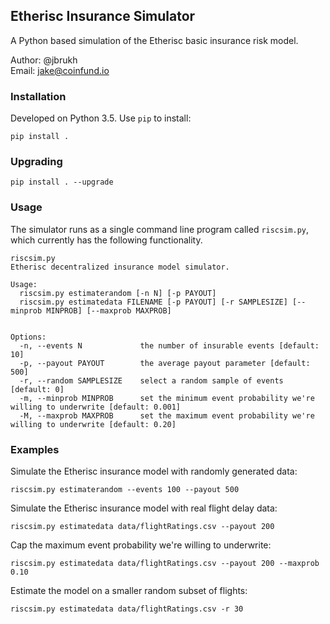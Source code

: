 ## Etherisc Insurance Simulator
A Python based simulation of the Etherisc basic insurance risk model.

Author: @jbrukh  
Email: jake@coinfund.io

### Installation

Developed on Python 3.5. Use `pip` to install:

    pip install .
    
### Upgrading

    pip install . --upgrade
    
### Usage

The simulator runs as a single command line program called `riscsim.py`, which currently has the following functionality.

    riscsim.py
    Etherisc decentralized insurance model simulator.

    Usage:
      riscsim.py estimaterandom [-n N] [-p PAYOUT]
      riscsim.py estimatedata FILENAME [-p PAYOUT] [-r SAMPLESIZE] [--minprob MINPROB] [--maxprob MAXPROB]


    Options:
      -n, --events N             the number of insurable events [default: 10]
      -p, --payout PAYOUT        the average payout parameter [default: 500]
      -r, --random SAMPLESIZE    select a random sample of events [default: 0]
      -m, --minprob MINPROB      set the minimum event probability we're willing to underwrite [default: 0.001]
      -M, --maxprob MAXPROB      set the maximum event probability we're willing to underwrite [default: 0.20]   

### Examples

Simulate the Etherisc insurance model with randomly generated data:

    riscsim.py estimaterandom --events 100 --payout 500

Simulate the Etherisc insurance model with real flight delay data:

    riscsim.py estimatedata data/flightRatings.csv --payout 200

Cap the maximum event probability we're willing to underwrite:

    riscsim.py estimatedata data/flightRatings.csv --payout 200 --maxprob 0.10

Estimate the model on a smaller random subset of flights:

    riscsim.py estimatedata data/flightRatings.csv -r 30

